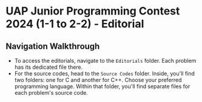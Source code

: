 # UAP Junior Programming Contest 2024 (1-1 to 2-2) - Editorial

## Navigation Walkthrough

- To access the editorials, navigate to the `Editorials` folder. Each problem has its dedicated file there.
- For the source codes, head to the `Source Codes` folder. Inside, you'll find two folders: one for C and another for C++. Choose your preferred programming language. Within that folder, you'll find separate files for each problem's source code.
